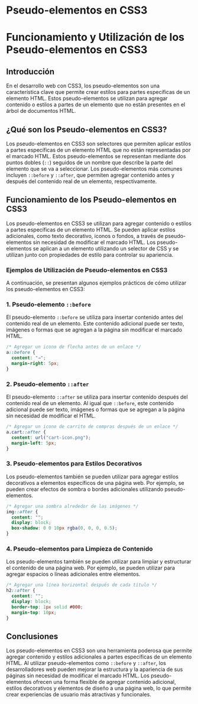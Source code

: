 # Pseudo-elementos en CSS3

# Funcionamiento y Utilización de los Pseudo-elementos en CSS3

## Introducción

En el desarrollo web con CSS3, los pseudo-elementos son una característica clave que permite crear estilos para partes específicas de un elemento HTML. Estos pseudo-elementos se utilizan para agregar contenido o estilos a partes de un elemento que no están presentes en el árbol de documentos HTML.

## ¿Qué son los Pseudo-elementos en CSS3?

Los pseudo-elementos en CSS3 son selectores que permiten aplicar estilos a partes específicas de un elemento HTML que no están representadas por el marcado HTML. Estos pseudo-elementos se representan mediante dos puntos dobles (`::`) seguidos de un nombre que describe la parte del elemento que se va a seleccionar. Los pseudo-elementos más comunes incluyen `::before` y `::after`, que permiten agregar contenido antes y después del contenido real de un elemento, respectivamente.

## Funcionamiento de los Pseudo-elementos en CSS3

Los pseudo-elementos en CSS3 se utilizan para agregar contenido o estilos a partes específicas de un elemento HTML. Se pueden aplicar estilos adicionales, como texto decorativo, iconos o fondos, a través de pseudo-elementos sin necesidad de modificar el marcado HTML. Los pseudo-elementos se aplican a un elemento utilizando un selector de CSS y se utilizan junto con propiedades de estilo para controlar su apariencia.

### Ejemplos de Utilización de Pseudo-elementos en CSS3

A continuación, se presentan algunos ejemplos prácticos de cómo utilizar los pseudo-elementos en CSS3:

### 1. Pseudo-elemento `::before`

El pseudo-elemento `::before` se utiliza para insertar contenido antes del contenido real de un elemento. Este contenido adicional puede ser texto, imágenes o formas que se agregan a la página sin modificar el marcado HTML.

```css
/* Agregar un icono de flecha antes de un enlace */
a::before {
  content: "→";
  margin-right: 5px;
}
```

### 2. Pseudo-elemento `::after`

El pseudo-elemento `::after` se utiliza para insertar contenido después del contenido real de un elemento. Al igual que `::before`, este contenido adicional puede ser texto, imágenes o formas que se agregan a la página sin necesidad de modificar el HTML.

```css
/* Agregar un icono de carrito de compras después de un enlace */
a.cart::after {
  content: url("cart-icon.png");
  margin-left: 5px;
}
```

### 3. Pseudo-elementos para Estilos Decorativos

Los pseudo-elementos también se pueden utilizar para agregar estilos decorativos a elementos específicos de una página web. Por ejemplo, se pueden crear efectos de sombra o bordes adicionales utilizando pseudo-elementos.

```css
/* Agregar una sombra alrededor de las imágenes */
img::after {
  content: "";
  display: block;
  box-shadow: 0 0 10px rgba(0, 0, 0, 0.5);
}
```

### 4. Pseudo-elementos para Limpieza de Contenido

Los pseudo-elementos también se pueden utilizar para limpiar y estructurar el contenido de una página web. Por ejemplo, se pueden utilizar para agregar espacios o líneas adicionales entre elementos.

```css
/* Agregar una línea horizontal después de cada título */
h2::after {
  content: "";
  display: block;
  border-top: 1px solid #000;
  margin-top: 10px;
}
```

## Conclusiones

Los pseudo-elementos en CSS3 son una herramienta poderosa que permite agregar contenido y estilos adicionales a partes específicas de un elemento HTML. Al utilizar pseudo-elementos como `::before` y `::after`, los desarrolladores web pueden mejorar la estructura y la apariencia de sus páginas sin necesidad de modificar el marcado HTML. Los pseudo-elementos ofrecen una forma flexible de agregar contenido adicional, estilos decorativos y elementos de diseño a una página web, lo que permite crear experiencias de usuario más atractivas y funcionales.
